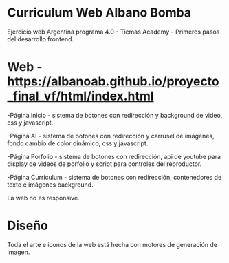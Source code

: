 # Curriculum Web Albano Bomba

Ejercicio web Argentina programa 4.0 - Ticmas Academy - Primeros pasos del desarrollo frontend.

# Web - https://albanoab.github.io/proyecto_final_vf/html/index.html

-Página inicio - sistema de botones con redirección y background de video, css y javascript.

-Página AI - sistema de botones con redirección y carrusel de imágenes, fondo cambio de color dinámico, css y javascript.

-Página Porfolio - sistema de botones con redirección, api de youtube para display de videos de porfolio y script para controles del reproductor.

-Página Curriculum - sistema de botones con redirección, contenedores de texto e imágenes background.

La web no es responsive.

# Diseño

Toda el arte e iconos de la web está hecha con motores de generación de imagen.
